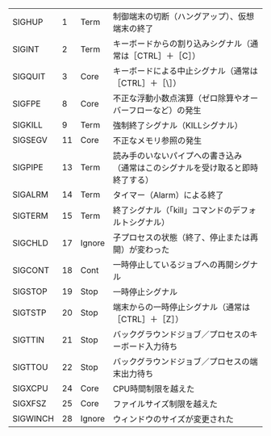 |   |   |   |   |
|---|---|---|---|
|SIGHUP|1|Term|制御端末の切断（ハングアップ）、仮想端末の終了|
|SIGINT|2|Term|キーボードからの割り込みシグナル（通常は［CTRL］＋［C］）|
|SIGQUIT|3|Core|キーボードによる中止シグナル（通常は［CTRL］＋［\］）|
|SIGFPE|8|Core|不正な浮動小数点演算（ゼロ除算やオーバーフローなど）の発生|
|SIGKILL|9|Term|強制終了シグナル（KILLシグナル）|
|SIGSEGV|11|Core|不正なメモリ参照の発生|
|SIGPIPE|13|Term|読み手のいないパイプへの書き込み （通常はこのシグナルを受け取ると即時終了する）|
|SIGALRM|14|Term|タイマー（Alarm）による終了|
|SIGTERM|15|Term|終了シグナル（「kill」コマンドのデフォルトシグナル）|
|SIGCHLD|17|Ignore|子プロセスの状態（終了、停止または再開）が変わった|
|SIGCONT|18|Cont|一時停止しているジョブへの再開シグナル|
|SIGSTOP|19|Stop|一時停止シグナル|
|SIGTSTP|20|Stop|端末からの一時停止シグナル（通常は［CTRL］＋［Z］）|
|SIGTTIN|21|Stop|バックグラウンドジョブ／プロセスのキーボード入力待ち|
|SIGTTOU|22|Stop|バックグラウンドジョブ／プロセスの端末出力待ち|
|SIGXCPU|24|Core|CPU時間制限を越えた|
|SIGXFSZ|25|Core|ファイルサイズ制限を越えた|
|SIGWINCH|28|Ignore|ウィンドウのサイズが変更された|

